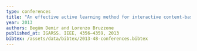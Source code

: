 ```yaml
---
type: conferences
title: "An effective active learning method for interactive content-based retrieval in remote sensing images"
year: 2013
authors: Begüm Demir and Lorenzo Bruzzone
published_at: IGARSS. IEEE, 4356–4359, 2013
bibtex: /assets/data/bibtex/2013-48-conferences.bibtex 
---
```

